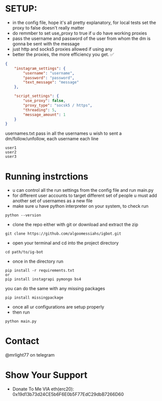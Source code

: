 

# SETUP:

- in the config file, hope it's all pretty explanatory, for local tests set the proxy to false doesn't really matter
- do remmber to set use_proxy to true if u do have working proxies
- pass the username and password of the user from whom the dm is gonna be sent with the message
- just http and socks5 proxies allowed if using any 
- better the proxies, the more efficiency you get. ✅ 
````json 
{
    "instagram_settings": {
        "username": "username",
        "password": "password",
        "text_message": "message"
    },

    "script_settings": {
        "use_proxy": false,
        "proxy_type": "socsk5 / https",
        "threading": 5,
        "message_amount": 1
    }
}

````

usernames.txt 
pass in all the usernames u wish to sent a dm/follow/unfollow, each username each line
```
user1
user2
user3
```


# Running instrctions
- u can control all the run settings from the config file and run main.py
- for different user accounts to target different set of people u must add another set of usernames as a new file
- make sure u have python interpreter on your system, to check run
```commandline
python --version
```
- clone the repo either with git or download and extract the zip
```commandline
git clone https://github.com/algoomessiahs/igbot.git
```
- open your terminal and cd into the project directory
```commandline
cd path/to/ig-bot
```
- once in the directory run
```commandline
pip install -r requirements.txt
or
pip install instagrapi pymongo bs4
```
you can do the same with any missing packages
```commandline
pip install missingpackage
```
- once all ur configurations are setup properly
- then run
```commandline
python main.py
```
# Contact
@mrlight77
on telegram

# Show Your Support

* Donate To Me VIA eth(erc20): 0x19d13b73d24CE5b6F6E0b5F77EdC29dbB7266D60
